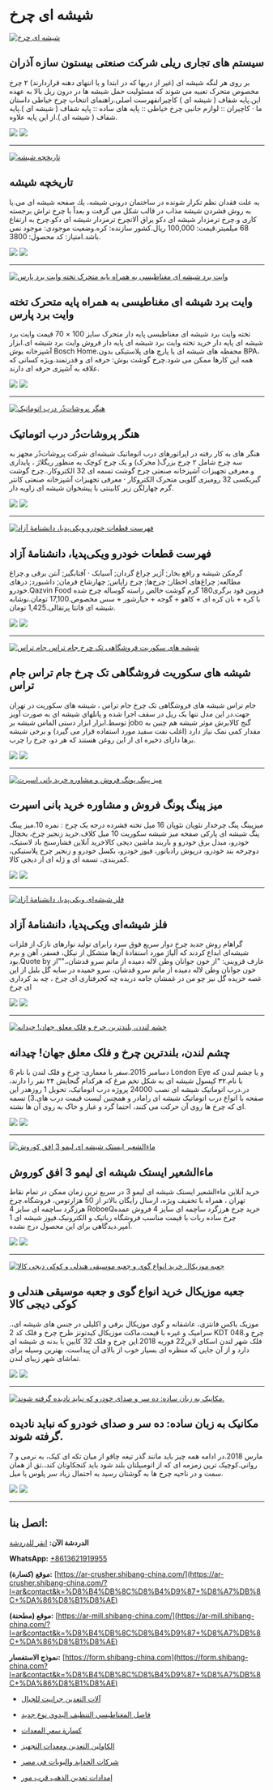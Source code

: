 # شیشه ای چرخ

<a href="https://swt.shibang-china.com/?l=ar&img&k=%D8%B4%DB%8C%D8%B4%D9%87+%D8%A7%DB%8C+%DA%86%D8%B1%D8%AE" target="_blank">![شیشه ای چرخ](http://static.shibang-china.com/all-800x300/197.jpg)</a>

## سیستم های تجاری ریلی شرکت صنعتی بیستون سازه آذران
بر روی هر لنگه شیشه ای (غیر از دربها که در ابتدا و یا انتهای دهنه قراردارند) ۲ چرخ مخصوص متحرک تعبیه می شوند که مسئولیت حمل شیشه ها در درون ریل بالا به عهده این.پایه شفاف ( شیشه ای ) کاچیرانفهرست اصلی.راهنمای انتخاب چرخ خیاطی داستان ما &middot; کاچیران :: لوازم جانبی چرخ خیاطی :: پایه های ساده :: پایه شفاف ( شیشه ای ).پایه شفاف ( شیشه ای ).از این پایه علاوه.


<a href="https://whatsapp.shibangsoft.com/WhatsApp.php" target="_blank" title="WhatsApp">![](http://static.shibang-china.com/icon/whatsapp.png)</a> <a href="https://swt.shibang-china.com/?l=ar&icon&k=%D8%B4%DB%8C%D8%B4%D9%87+%D8%A7%DB%8C+%DA%86%D8%B1%D8%AE" target="_blank">![](http://static.shibang-china.com/icon/chat-ar.png)</a>

---

<a href="https://swt.shibang-china.com/?l=ar&img&k=%D8%B4%DB%8C%D8%B4%D9%87+%D8%A7%DB%8C+%DA%86%D8%B1%D8%AE" target="_blank">![تاریخچه شیشه](http://static.shibang-china.com/all-800x300/897.jpg)</a>

## تاریخچه شیشه
به علت فقدان نظم تكرار شونده در ساختمان درونی شیشه، یك صفحه شیشه ای می.یا به روش فشردن شیشة مذاب در قالب شكل می گرفت و بعداً با چرخ تراش برجسته كاری و.چرخ ترمزدار شیشه ای دکو یراق آلاتچرخ ترمزدار شیشه ای دکو.چرخ به ارتفاع 68 میلمیتر.قیمت: 100,000 ريال.کشور سازنده: کره.وضعیت موجودی: موجود نمی باشد.امتیاز: کد محصول: 3800.


<a href="https://whatsapp.shibangsoft.com/WhatsApp.php" target="_blank" title="WhatsApp">![](http://static.shibang-china.com/icon/whatsapp.png)</a> <a href="https://swt.shibang-china.com/?l=ar&icon&k=%D8%B4%DB%8C%D8%B4%D9%87+%D8%A7%DB%8C+%DA%86%D8%B1%D8%AE" target="_blank">![](http://static.shibang-china.com/icon/chat-ar.png)</a>

---

<a href="https://swt.shibang-china.com/?l=ar&img&k=%D8%B4%DB%8C%D8%B4%D9%87+%D8%A7%DB%8C+%DA%86%D8%B1%D8%AE" target="_blank">![وایت برد شیشه ای مغناطیسی به همراه پایه متحرک تخته وایت برد پارس](http://static.shibang-china.com/all-800x300/527.jpg)</a>

## وایت برد شیشه ای مغناطیسی به همراه پایه متحرک تخته وایت برد پارس
تخته وایت برد شیشه ای مغناطیسی پایه دار متحرک سایز 100 × 70 قیمت وایت برد شیشه ای پایه دار خرید تخته وایت برد شیشه ای پایه دار فروش وایت برد شیشه ای.ابزار آشپزخانه بوش Bosch Home.محفظه های شیشه ای یا پارچ های پلاستیکی بدون BPA، همه این کارها ممکن می شود.چرخ گوشت بوش: حرفه ای و قدرتمند.ویژه کسانی که علاقه به آشپزی حرفه ای دارند.


<a href="https://whatsapp.shibangsoft.com/WhatsApp.php" target="_blank" title="WhatsApp">![](http://static.shibang-china.com/icon/whatsapp.png)</a> <a href="https://swt.shibang-china.com/?l=ar&icon&k=%D8%B4%DB%8C%D8%B4%D9%87+%D8%A7%DB%8C+%DA%86%D8%B1%D8%AE" target="_blank">![](http://static.shibang-china.com/icon/chat-ar.png)</a>

---

<a href="https://swt.shibang-china.com/?l=ar&img&k=%D8%B4%DB%8C%D8%B4%D9%87+%D8%A7%DB%8C+%DA%86%D8%B1%D8%AE" target="_blank">![هنگر پروشات‌دُر درب اتوماتیک](http://static.shibang-china.com/all-800x300/327.jpg)</a>

## هنگر پروشات‌دُر درب اتوماتیک
هنگر های به کار رفته در اپراتور‌های درب اتوماتیک شیشه‌ای شرکت پروشات‌دُر مجهز به سه چرخ شامل ۲ چرخ بزرگ( محرک) و یک چرخ کوچک به منظور ریگلاژ ، پایداری و.معرفی تجهیزات آشپزخانه صنعتی چرخ گوشت تسمه ای 32 الکتروکار..چرخ گوشت گیربکسی 32 رومیزی گلویی متحرک الکتروکار &middot; معرفی تجهیزات آشپزخانه صنعتی کانتر گرم چهارلگن زیر کابینتی با پیشخوان شیشه ای زاویه دار.


<a href="https://whatsapp.shibangsoft.com/WhatsApp.php" target="_blank" title="WhatsApp">![](http://static.shibang-china.com/icon/whatsapp.png)</a> <a href="https://swt.shibang-china.com/?l=ar&icon&k=%D8%B4%DB%8C%D8%B4%D9%87+%D8%A7%DB%8C+%DA%86%D8%B1%D8%AE" target="_blank">![](http://static.shibang-china.com/icon/chat-ar.png)</a>

---

<a href="https://swt.shibang-china.com/?l=ar&img&k=%D8%B4%DB%8C%D8%B4%D9%87+%D8%A7%DB%8C+%DA%86%D8%B1%D8%AE" target="_blank">![فهرست قطعات خودرو ویکی‌پدیا، دانشنامهٔ آزاد](http://static.shibang-china.com/all-800x300/671.jpg)</a>

## فهرست قطعات خودرو ویکی‌پدیا، دانشنامهٔ آزاد
گرمکن شیشه و رافع بخار; آژیر چراغ گردان; آسیابک &middot; آفتابگیر; آنتن برقی و.چراغ مطالعه; چراغ‌های اخطار; چرخ‌ها; چرخ زاپاس; چهارشاخ فرمان; داشبورد; درهای خودرو.Qazvin Food قزوین فود برگری180 گرم گوشت خالص راسته گوساله چرخ شده با کره + نان کره ای + کاهو + گوجه + خیارشور + سس مخصوص.17,100 تومان.نوشابه شیشه ای فانتا پرتقالی.1,425 تومان.


<a href="https://whatsapp.shibangsoft.com/WhatsApp.php" target="_blank" title="WhatsApp">![](http://static.shibang-china.com/icon/whatsapp.png)</a> <a href="https://swt.shibang-china.com/?l=ar&icon&k=%D8%B4%DB%8C%D8%B4%D9%87+%D8%A7%DB%8C+%DA%86%D8%B1%D8%AE" target="_blank">![](http://static.shibang-china.com/icon/chat-ar.png)</a>

---

<a href="https://swt.shibang-china.com/?l=ar&img&k=%D8%B4%DB%8C%D8%B4%D9%87+%D8%A7%DB%8C+%DA%86%D8%B1%D8%AE" target="_blank">![شیشه های سکوریت فروشگاهی تک چرخ جام تراس جام تراس](http://static.shibang-china.com/all-800x300/927.jpg)</a>

## شیشه های سکوریت فروشگاهی تک چرخ جام تراس جام تراس
جام تراس شیشه های فروشگاهی تک چرخ جام تراس ، شیشه های سکوریت در تهران جهت.در اين مدل تنها يک ريل در سقف اجرا شده و پانلهاي شيشه اي به صورت آويز توسط.ابزار ابزار دستی الماس شیشه بر jobo گنج کالابرش موثر شیشه هم چنین به مقدار کمی نمک نیاز دارد (اغلب نفت سفید مورد استفاده قرار می گیرد) و برخی شیشه برها دارای ذخیره ای از این روغن هستند که هر دو، چرخ را چرب.


<a href="https://whatsapp.shibangsoft.com/WhatsApp.php" target="_blank" title="WhatsApp">![](http://static.shibang-china.com/icon/whatsapp.png)</a> <a href="https://swt.shibang-china.com/?l=ar&icon&k=%D8%B4%DB%8C%D8%B4%D9%87+%D8%A7%DB%8C+%DA%86%D8%B1%D8%AE" target="_blank">![](http://static.shibang-china.com/icon/chat-ar.png)</a>

---

<a href="https://swt.shibang-china.com/?l=ar&img&k=%D8%B4%DB%8C%D8%B4%D9%87+%D8%A7%DB%8C+%DA%86%D8%B1%D8%AE" target="_blank">![میز پینگ پونگ فروش و مشاوره خرید بانی اسپرت](http://static.shibang-china.com/all-800x300/394.jpg)</a>

## میز پینگ پونگ فروش و مشاوره خرید بانی اسپرت
میزپینگ پنگ چرخدار نئوپان نئوپان 16 میل تخته فشرده درجه یک چرخ : نمره 10.میز پینگ پنگ شیشه ای پارکی صفحه میز شیشه سکوریت 10 میل کلاف.خرید زنجیر چرخ، یخچال خودرو، مبدل برق خودرو و باربند ماشین دیجی کالاخرید آنلاین فشارسنج باد لاستیک، دوچرخه بند خودرو، درپوش رادیاتور، فیوز خودرو، بکسل خودرو و زنجیر چرخ پلاستیکی، کمربندی، تسمه ای و ژله ای از دیجی کالا.


<a href="https://whatsapp.shibangsoft.com/WhatsApp.php" target="_blank" title="WhatsApp">![](http://static.shibang-china.com/icon/whatsapp.png)</a> <a href="https://swt.shibang-china.com/?l=ar&icon&k=%D8%B4%DB%8C%D8%B4%D9%87+%D8%A7%DB%8C+%DA%86%D8%B1%D8%AE" target="_blank">![](http://static.shibang-china.com/icon/chat-ar.png)</a>

---

<a href="https://swt.shibang-china.com/?l=ar&img&k=%D8%B4%DB%8C%D8%B4%D9%87+%D8%A7%DB%8C+%DA%86%D8%B1%D8%AE" target="_blank">![فلز شیشه‌ای ویکی‌پدیا، دانشنامهٔ آزاد](http://static.shibang-china.com/all-800x300/905.jpg)</a>

## فلز شیشه‌ای ویکی‌پدیا، دانشنامهٔ آزاد
گراهام روش جدید چرخ دوار سریع فوق سرد رابرای تولید نوارهای نازک از فلزات شیشه‌ای ابداع کردند که آلیاژ مورد استفادهٔ آن‌ها متشکل از نیکل، فسفر، آهن و برم بود.Quote by عارف قزوینی: "از خون جوانان وطن لاله دمیده از ماتم سرو قدشان،.""از خون جوانان وطن لاله دمیده از ماتم سرو قدشان، سرو خمیده در سایه گل بلبل از این غصه خزیده گل نیز چو من در غمشان جامه دریده چه كجرفتاری ای چرخ ، چه بد كرداری ای چرخ


<a href="https://whatsapp.shibangsoft.com/WhatsApp.php" target="_blank" title="WhatsApp">![](http://static.shibang-china.com/icon/whatsapp.png)</a> <a href="https://swt.shibang-china.com/?l=ar&icon&k=%D8%B4%DB%8C%D8%B4%D9%87+%D8%A7%DB%8C+%DA%86%D8%B1%D8%AE" target="_blank">![](http://static.shibang-china.com/icon/chat-ar.png)</a>

---

<a href="https://swt.shibang-china.com/?l=ar&img&k=%D8%B4%DB%8C%D8%B4%D9%87+%D8%A7%DB%8C+%DA%86%D8%B1%D8%AE" target="_blank">![چشم لندن، بلندترین چرخ و فلک معلق جهان! چیدانه](http://static.shibang-china.com/all-800x300/50.jpg)</a>

## چشم لندن، بلندترین چرخ و فلک معلق جهان! چیدانه
6 دسامبر 2015.سفر با معماری: چرخ و فلک لندن با نام London Eye و یا چشم لندن که با نام.۳۲ کپسول شیشه ای به شکل تخم مرغ که هرکدام گنجایش ۲۴ نفر را دارند، در.درب اتوماتیک شیشه ای نصب 24000 پروژه درب اتوماتیک، تحویل 1 روزهدر این صفحه با انواع درب اتوماتیک شیشه ای رامادر و همچنین لیست قیمت درب های.3) تسمه ای که چرخ ها روی آن حرکت می کنند، احتما گرد و غبار و خاک به روی آن ها نشته.


<a href="https://whatsapp.shibangsoft.com/WhatsApp.php" target="_blank" title="WhatsApp">![](http://static.shibang-china.com/icon/whatsapp.png)</a> <a href="https://swt.shibang-china.com/?l=ar&icon&k=%D8%B4%DB%8C%D8%B4%D9%87+%D8%A7%DB%8C+%DA%86%D8%B1%D8%AE" target="_blank">![](http://static.shibang-china.com/icon/chat-ar.png)</a>

---

<a href="https://swt.shibang-china.com/?l=ar&img&k=%D8%B4%DB%8C%D8%B4%D9%87+%D8%A7%DB%8C+%DA%86%D8%B1%D8%AE" target="_blank">![ماءالشعیر ایستک شیشه ای لیمو 3 افق کوروش](http://static.shibang-china.com/all-800x300/1138.jpg)</a>

## ماءالشعیر ایستک شیشه ای لیمو 3 افق کوروش
خرید آنلاین ماءالشعیر ایستک شیشه ای لیمو 3 در سریع ترین زمان ممکن در تمام نقاط تهران ، همراه با تخفیف ویژه، ارسال رایگان بالاتر از 50 هزارتومن، فروشگاه.چرخ هرزگرد ساچمه ای سایز 4 RoboeQخرید چرخ هرزگرد ساچمه ای سایز 4 فروش عمده چرخ ساده ربات با قیمت مناسب فروشگاه رباتیک و الکترونیک.فیوز شیشه ای 1 آمپر.دیدگاهی برای این محصول درج نشده.


<a href="https://whatsapp.shibangsoft.com/WhatsApp.php" target="_blank" title="WhatsApp">![](http://static.shibang-china.com/icon/whatsapp.png)</a> <a href="https://swt.shibang-china.com/?l=ar&icon&k=%D8%B4%DB%8C%D8%B4%D9%87+%D8%A7%DB%8C+%DA%86%D8%B1%D8%AE" target="_blank">![](http://static.shibang-china.com/icon/chat-ar.png)</a>

---

<a href="https://swt.shibang-china.com/?l=ar&img&k=%D8%B4%DB%8C%D8%B4%D9%87+%D8%A7%DB%8C+%DA%86%D8%B1%D8%AE" target="_blank">![جعبه موزیکال خرید انواع گوی و جعبه موسیقی هندلی و کوکی دیجی کالا](http://static.shibang-china.com/all-800x300/135.jpg)</a>

## جعبه موزیکال خرید انواع گوی و جعبه موسیقی هندلی و کوکی دیجی کالا
.موزیک باکس فانتزی، عاشقانه و گوی موزیکال برفی و اکلیلی در جنس های شیشه ای، سرامیک و غیره با قیمت.ماکت موزیکال کیدتونز طرح چرخ و فلک کد 2 KDT 048.چرخ و فلک شهر لندن اسکای لاین22 فوریه 2018.این چرخ و فلک 32 کابین با بدنه ی شیشه ای دارد و از آن جایی که منظره ای بسیار خوب از بالای آن پیداست، بهترین وسیله برای تماشای شهر زیبای لندن.


<a href="https://whatsapp.shibangsoft.com/WhatsApp.php" target="_blank" title="WhatsApp">![](http://static.shibang-china.com/icon/whatsapp.png)</a> <a href="https://swt.shibang-china.com/?l=ar&icon&k=%D8%B4%DB%8C%D8%B4%D9%87+%D8%A7%DB%8C+%DA%86%D8%B1%D8%AE" target="_blank">![](http://static.shibang-china.com/icon/chat-ar.png)</a>

---

<a href="https://swt.shibang-china.com/?l=ar&img&k=%D8%B4%DB%8C%D8%B4%D9%87+%D8%A7%DB%8C+%DA%86%D8%B1%D8%AE" target="_blank">![مکانیک به زبان ساده: ده سر و صدای خودرو که نباید نادیده گرفته شوند.](http://static.shibang-china.com/all-800x300/563.jpg)</a>

## مکانیک به زبان ساده: ده سر و صدای خودرو که نباید نادیده گرفته شوند.
7 مارس 2018.در ادامه همه چیز باید مانند گذر تیغه چاقو از میان تکه ای کیک، به نرمی و روانی.کوچیک ترین زمزمه ای که از اتومبیلتان بلند شود باید کنجکاوتان کند،.تق از همان سمت و در ناحیه چرخ ها به گوشتان رسید به احتمال زیاد سر پلوس یا میل.

<a href="https://whatsapp.shibangsoft.com/WhatsApp.php" target="_blank" title="WhatsApp">![](http://static.shibang-china.com/icon/whatsapp.png)</a> <a href="https://swt.shibang-china.com/?l=ar&icon&k=%D8%B4%DB%8C%D8%B4%D9%87+%D8%A7%DB%8C+%DA%86%D8%B1%D8%AE" target="_blank">![](http://static.shibang-china.com/icon/chat-ar.png)</a>

---
## اتصل بنا:

**الدردشة الآن:** [انقر للدردشة](https://swt.shibang-china.com?l=ar&contact&k=%D8%B4%DB%8C%D8%B4%D9%87+%D8%A7%DB%8C+%DA%86%D8%B1%D8%AE)

**WhatsApp:**  [+8613621919955](https://whatsapp.shibangsoft.com/WhatsApp.php)

**موقع (كسارة):** [https://ar-crusher.shibang-china.com/](https://ar-crusher.shibang-china.com/?l=ar&contact&k=%D8%B4%DB%8C%D8%B4%D9%87+%D8%A7%DB%8C+%DA%86%D8%B1%D8%AE)

**موقع (مطحنة):** [https://ar-mill.shibang-china.com/](https://ar-mill.shibang-china.com/?l=ar&contact&k=%D8%B4%DB%8C%D8%B4%D9%87+%D8%A7%DB%8C+%DA%86%D8%B1%D8%AE)

**نموذج الاستفسار:** [https://form.shibang-china.com](https://form.shibang-china.com?l=ar&contact&k=%D8%B4%DB%8C%D8%B4%D9%87+%D8%A7%DB%8C+%DA%86%D8%B1%D8%AE)

* [آلات التعدين جرانيت للجبال](../17/%D8%A2%D9%84%D8%A7%D8%AA%20%D8%A7%D9%84%D8%AA%D8%B9%D8%AF%D9%8A%D9%86%20%D8%AC%D8%B1%D8%A7%D9%86%D9%8A%D8%AA%20%D9%84%D9%84%D8%AC%D8%A8%D8%A7%D9%84.md)

* [فاصل المغناطيسي التنظيف اليدوي نوع جديد](../20/%D9%81%D8%A7%D8%B5%D9%84%20%D8%A7%D9%84%D9%85%D8%BA%D9%86%D8%A7%D8%B7%D9%8A%D8%B3%D9%8A%20%D8%A7%D9%84%D8%AA%D9%86%D8%B8%D9%8A%D9%81%20%D8%A7%D9%84%D9%8A%D8%AF%D9%88%D9%8A%20%D9%86%D9%88%D8%B9%20%D8%AC%D8%AF%D9%8A%D8%AF.md)

* [كسارة سعر المعدات](../20/%D9%83%D8%B3%D8%A7%D8%B1%D8%A9%20%D8%B3%D8%B9%D8%B1%20%D8%A7%D9%84%D9%85%D8%B9%D8%AF%D8%A7%D8%AA.md)

* [الكاولين التعدين ومعدات التجهيز](../18/%D8%A7%D9%84%D9%83%D8%A7%D9%88%D9%84%D9%8A%D9%86%20%D8%A7%D9%84%D8%AA%D8%B9%D8%AF%D9%8A%D9%86%20%D9%88%D9%85%D8%B9%D8%AF%D8%A7%D8%AA%20%D8%A7%D9%84%D8%AA%D8%AC%D9%87%D9%8A%D8%B2.md)

* [شركات الحدايد والبويات فى مصر](../18/%D8%B4%D8%B1%D9%83%D8%A7%D8%AA%20%D8%A7%D9%84%D8%AD%D8%AF%D8%A7%D9%8A%D8%AF%20%D9%88%D8%A7%D9%84%D8%A8%D9%88%D9%8A%D8%A7%D8%AA%20%D9%81%D9%89%20%D9%85%D8%B5%D8%B1.md)

* [إمدادات تعدين الذهب قرب مور](../18/%D8%A5%D9%85%D8%AF%D8%A7%D8%AF%D8%A7%D8%AA%20%D8%AA%D8%B9%D8%AF%D9%8A%D9%86%20%D8%A7%D9%84%D8%B0%D9%87%D8%A8%20%D9%82%D8%B1%D8%A8%20%D9%85%D9%88%D8%B1.md)